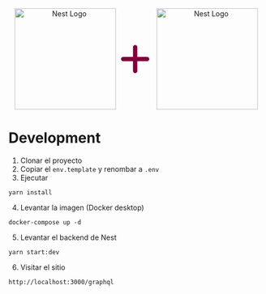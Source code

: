 <div style="display:flex; justify-content:center; align-items: center;" align="center">
  <a href="http://nestjs.com/" target="blank"><img src="https://nestjs.com/img/logo-small.svg" width="200" alt="Nest Logo" /></a>
  <svg xmlns="http://www.w3.org/2000/svg" viewBox="0 0 448 512" width=60 style="margin: 10px;" fill="#7F003A"><path d="M240 80c0-17.7-14.3-32-32-32s-32 14.3-32 32V224H32c-17.7 0-32 14.3-32 32s14.3 32 32 32H176V432c0 17.7 14.3 32 32 32s32-14.3 32-32V288H384c17.7 0 32-14.3 32-32s-14.3-32-32-32H240V80z"/></svg>
  <a href="https://graphql.org/" target="blank"><img src="https://graphql.org/img/brand/logos/logo.svg" width="200" alt="Nest Logo" /></a>
</div>

# Development

1. Clonar el proyecto
2. Copiar el `env.template` y renombar a `.env`
3. Ejecutar

```
yarn install
```

4. Levantar la imagen (Docker desktop)

```
docker-compose up -d
```

5. Levantar el backend de Nest

```
yarn start:dev
```

6. Visitar el sitio

```
http://localhost:3000/graphql
```
